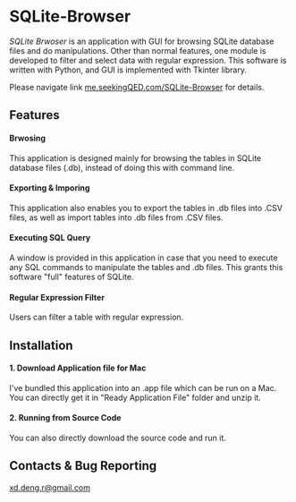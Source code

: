 # SQLite-Browser
*SQLite Brwoser* is an application with GUI for browsing SQLite database files and do manipulations. Other than normal features, one module is developed to filter and select data with regular expression.
This software is written with Python, and GUI is implemented with Tkinter library.

Please navigate link [me.seekingQED.com/SQLite-Browser](http://me.seekingQED.com/SQLite-Browser) for details.

## Features

#### Brwosing
This application is designed mainly for browsing the tables in SQLite database files (.db), instead of doing this with command line.

#### Exporting & Imporing
This application also enables you to export the tables in .db files into .CSV files, as well as import tables into .db files from .CSV files.

#### Executing SQL Query
A window is provided in this application in case that you need to execute any SQL commands to manipulate the tables and .db files. This grants this software "full" features of SQLite.

#### Regular Expression Filter
Users can filter a table with regular expression. 

## Installation
#### 1. Download Application file for Mac
I've bundled this application into an .app file which can be run on a Mac. You can directly get it in "Ready Application File" folder and unzip it.

#### 2. Running from Source Code
You can also directly download the source code and run it.



## Contacts & Bug Reporting
xd.deng.r@gmail.com
